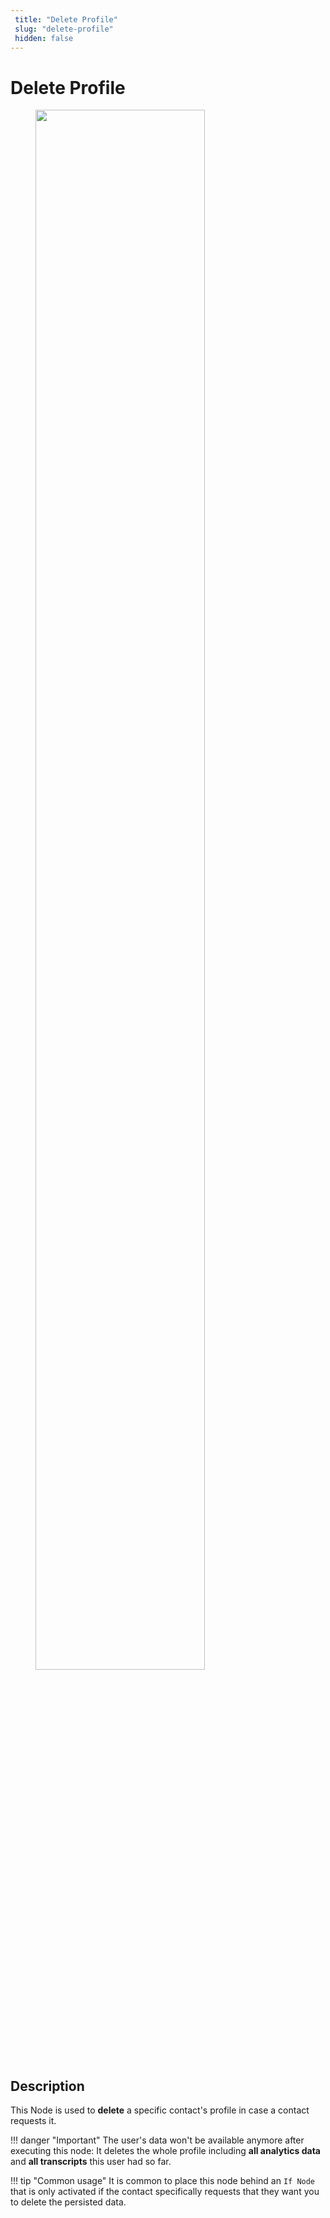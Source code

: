 ```yaml
---
 title: "Delete Profile" 
 slug: "delete-profile" 
 hidden: false 
---
```

# Delete Profile

<figure>
  <img class="image-center" src="{{config.site_url}}ai/flow-nodes/images/profile/delete-profile.png" width="80%" />
</figure>

## Description
<div class="divider"></div>

This Node is used to **delete** a specific contact's profile in case a contact requests it.

!!! danger "Important"
    The user's data won't be available anymore after executing this node: It deletes the whole profile including **all analytics data** and **all transcripts** this user had so far.

!!! tip "Common usage"
    It is common to place this node behind an ``If Node`` that is only activated if the contact specifically requests that they want you to delete the persisted data.